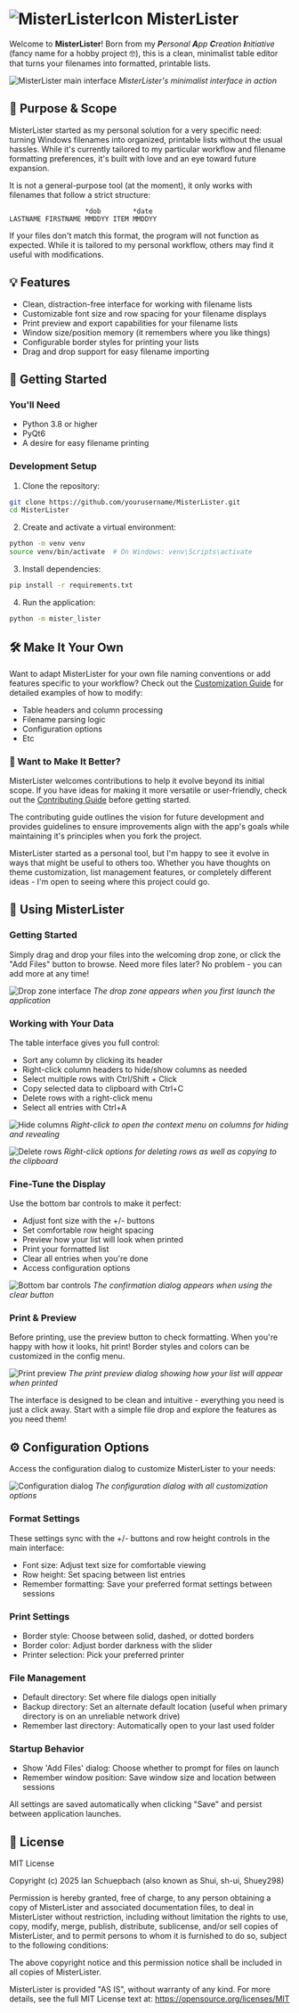 # ![MisterListerIcon](https://github.com/Sh-ui/MisterLister/blob/main/assets/icon_sources/MisterListerIcon32.png) MisterLister

Welcome to **MisterLister**! Born from my _**P**ersonal **A**pp **C**reation **I**nitiative_ (fancy name for a hobby project 🤓), this is a clean, minimalist table editor that turns your filenames into formatted, printable lists.

![MisterLister main interface](https://github.com/Sh-ui/MisterLister/blob/main/assets/example_images/mister_lister_main_ui.png)
*MisterLister's minimalist interface in action*

## 🎯 Purpose & Scope

MisterLister started as my personal solution for a very specific need: turning Windows filenames into organized, printable lists without the usual hassles. While it's currently tailored to my particular workflow and filename formatting preferences, it's built with love and an eye toward future expansion.

It is not a general-purpose tool (at the moment), it only works with filenames that follow a strict structure:
```
                   *dob        *date
LASTNAME FIRSTNAME MMDDYY ITEM MMDDYY
```

If your files don't match this format, the program will not function as expected. While it is tailored to my personal workflow, others may find it useful with modifications.

## 💡 Features

- Clean, distraction-free interface for working with filename lists
- Customizable font size and row spacing for your filename displays
- Print preview and export capabilities for your filename lists
- Window size/position memory (it remembers where you like things)
- Configurable border styles for printing your lists
- Drag and drop support for easy filename importing

## 🚀 Getting Started

### You'll Need
- Python 3.8 or higher
- PyQt6
- A desire for easy filename printing

### Development Setup

1. Clone the repository:
```bash
git clone https://github.com/yourusername/MisterLister.git
cd MisterLister
```

2. Create and activate a virtual environment:
```bash
python -m venv venv
source venv/bin/activate  # On Windows: venv\Scripts\activate
```

3. Install dependencies:
```bash
pip install -r requirements.txt
```

4. Run the application:
```bash
python -m mister_lister
```

## 🛠️ Make It Your Own
Want to adapt MisterLister for your own file naming conventions or add features specific to your workflow? Check out the [Customization Guide](CUSTOMIZATION.md) for detailed examples of how to modify:
- Table headers and column processing
- Filename parsing logic
- Configuration options
- Etc

### 🤝 Want to Make It Better?

MisterLister welcomes contributions to help it evolve beyond its initial scope. If you have ideas for making it more versatile or user-friendly, check out the [Contributing Guide](CONTRIBUTING.md) before getting started.

The contributing guide outlines the vision for future development and provides guidelines to ensure improvements align with the app's goals while maintaining it's principles when you fork the project.

MisterLister started as a personal tool, but I'm happy to see it evolve in ways that might be useful to others too. Whether you have thoughts on theme customization, list management features, or completely different ideas - I'm open to seeing where this project could go.

## 📑 Using MisterLister

### Getting Started
Simply drag and drop your files into the welcoming drop zone, or click the "Add Files" button to browse. Need more files later? No problem - you can add more at any time!

![Drop zone interface](https://github.com/Sh-ui/MisterLister/blob/main/assets/example_images/mister_lister_dropzone_ui.png)
*The drop zone appears when you first launch the application*

### Working with Your Data
The table interface gives you full control:
- Sort any column by clicking its header
- Right-click column headers to hide/show columns as needed
- Select multiple rows with Ctrl/Shift + Click
- Copy selected data to clipboard with Ctrl+C
- Delete rows with a right-click menu
- Select all entries with Ctrl+A

![Hide columns](https://github.com/Sh-ui/MisterLister/blob/main/assets/example_images/mister_lister_contexthide_ui.png)
*Right-click to open the context menu on columns for hiding and revealing*

![Delete rows](https://github.com/Sh-ui/MisterLister/blob/main/assets/example_images/mister_lister_contextmenu_ui.png)
*Right-click options for deleting rows as well as copying to the clipboard*

### Fine-Tune the Display
Use the bottom bar controls to make it perfect:
- Adjust font size with the +/- buttons
- Set comfortable row height spacing
- Preview how your list will look when printed
- Print your formatted list
- Clear all entries when you're done
- Access configuration options

![Bottom bar controls](https://github.com/Sh-ui/MisterLister/blob/main/assets/example_images/mister_lister_confirmclear_ui.png)
*The confirmation dialog appears when using the clear button*

### Print & Preview
Before printing, use the preview button to check formatting. When you're happy with how it looks, hit print! Border styles and colors can be customized in the config menu.

![Print preview](https://github.com/Sh-ui/MisterLister/blob/main/assets/example_images/mister_lister_preview_ui.png)
*The print preview dialog showing how your list will appear when printed*

The interface is designed to be clean and intuitive - everything you need is just a click away. Start with a simple file drop and explore the features as you need them!

## ⚙️ Configuration Options

Access the configuration dialog to customize MisterLister to your needs:

![Configuration dialog](https://github.com/Sh-ui/MisterLister/blob/main/assets/example_images/mister_lister_config_ui.png)
*The configuration dialog with all customization options*

### Format Settings
These settings sync with the +/- buttons and row height controls in the main interface:
- Font size: Adjust text size for comfortable viewing
- Row height: Set spacing between list entries
- Remember formatting: Save your preferred format settings between sessions

### Print Settings
- Border style: Choose between solid, dashed, or dotted borders
- Border color: Adjust border darkness with the slider
- Printer selection: Pick your preferred printer

### File Management
- Default directory: Set where file dialogs open initially
- Backup directory: Set an alternate default location (useful when primary directory is on an unreliable network drive)
- Remember last directory: Automatically open to your last used folder

### Startup Behavior
- Show 'Add Files' dialog: Choose whether to prompt for files on launch
- Remember window position: Save window size and location between sessions

All settings are saved automatically when clicking "Save" and persist between application launches.

## 📜 License

MIT License

Copyright (c) 2025 Ian Schuepbach (also known as Shui, sh-ui, Shuey298)


Permission is hereby granted, free of charge, to any person obtaining a copy
of MisterLister and associated documentation files, to deal in MisterLister
without restriction, including without limitation the rights to use, copy,
modify, merge, publish, distribute, sublicense, and/or sell copies of
MisterLister, and to permit persons to whom it is furnished to do so,
subject to the following conditions:

The above copyright notice and this permission notice shall be included in all
copies of MisterLister.

MisterLister is provided "AS IS", without warranty of any kind.
For more details, see the full MIT License text at:
https://opensource.org/licenses/MIT

